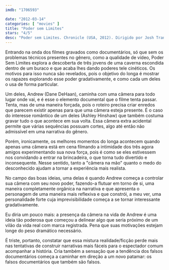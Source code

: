```yaml
---
imdb: "1706593"

date: "2012-03-14"
categories: [ "movies" ]
title: "Poder sem Limites"
stars: "4/5"
desc: "Poder sem Limites. Chronicle (USA, 2012). Dirigido por Josh Trank. Escrito por Max Landis, Max Landis, Josh Trank. Com Dane DeHaan, Alex Russell, Michael B. Jordan, Michael Kelly, Ashley Hinshaw, Bo Petersen, Anna Wood, Rudi Malcolm, Luke Tyler."
---
```

Entrando na onda dos filmes gravados como documentários, só que sem os problemas técnicos presentes no gênero, como a qualidade de vídeo, Poder Sem Limites explora a descoberta de três jovens de uma caverna escondida dentro de um buraco e que acaba lhes dando poderes tele cinéticos. Os motivos para isso nunca são revelados, pois o objetivo do longa é mostrar os rapazes explorando esse poder gradativamente, e como cada um deles o usa de forma particular.

Um deles, Andrew (Dane DeHaan), caminha com uma câmera para todo lugar onde vai, e é esse o elemento documental que o filme tenta passar. Tenta, mas de uma maneira forçada, pois o roteiro precisa criar enredos que parecem existir apenas para que uma câmera esteja presente. É o caso do interesse romântico de um deles (Ashley Hinshaw) que também costuma gravar tudo o que acontece em sua volta. Essa câmera extra acidental permite que várias sequências possuam cortes, algo até então não admissível em uma narrativa do gênero.

Porém, ironicamente, os melhores momentos do longa acontecem quando apenas uma câmera está em cena filmando a intimidade dos três agora amigos experimentando sua nova força, pois é como se eles estivessem nos convidando a entrar na brincadeira, o que torna tudo divertido e inconsequente. Nesse sentido, tanto a "câmera na mão" quanto o medo do desconhecido ajudam a tornar a experiência mais realista.

No campo das boas ideias, uma delas é quando Andrew começa a controlar sua câmera com seu novo poder, fazendo-a flutuar em torno de si, uma maneira completamente orgânica na narrativa e que apresenta o personagem de uma maneira mais reflexiva e que constrói, a meu ver, uma personalidade forte cuja imprevisibilidade começa a se tornar interessante gradativamente.

Eu diria um pouco mais: a presença da câmera na vida de Andrew é uma ideia tão poderosa que começou a delinear algo que seria próximo de um vilão da vida real com marca registrada. Pena que suas motivações estejam longe do peso dramático necessário.

É triste, portanto, constatar que essa mistura realidade/ficção perde mais nas tentativas de construir narrativas mais fáceis para o espectador comum acompanhar a história. Cria também a sensação que a tendência dos falsos documentários começa a caminhar em direção a um novo patamar: os falsos documentários que também são falsos.

